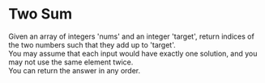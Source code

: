 # Two Sum

Given an array of integers 'nums' and an integer 'target', return indices of the two numbers such that they add up to 'target'.
<br>
You may assume that each input would have exactly one solution, and you may not use the same element twice.
<br>
You can return the answer in any order.
